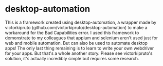 # desktop-automation
This is a framework created using desktop-automation, a wrapper made by victorkipruto (github.com/victorkipruto/desktop-automation) to make a workaround for the Bad Capabilities error. I used this framework to demonstrate to my colleagues that appium and selenium aren't used just for web and mobile automation. But can also be used to automate desktop apps! The only last thing remaining is to learn to write your own webdriver for your apps. But that's a whole another story. Please see victorkipruto's solution, it's actually incredibly simple but requires some research.

